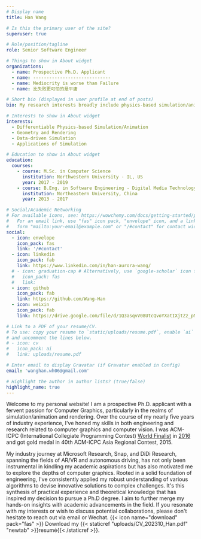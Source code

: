 ```yaml
---
# Display name
title: Han Wang

# Is this the primary user of the site?
superuser: true

# Role/position/tagline
role: Senior Software Engineer

# Things to show in About widget
organizations:
  - name: Prospective Ph.D. Applicant
  - name: -----------------------------
  - name: Mediocrity is worse than Failure
  - name: 比失败更可怕的是平庸

# Short bio (displayed in user profile at end of posts)
bio: My research interests broadly include physics-based simulation/animation, rendering and application of computer graphics.

# Interests to show in About widget
interests:
  - Differentiable Physics-based Simulation/Animation
  - Geometry and Rendering 
  - Data-driven Simulation
  - Applications of Simulation

# Education to show in About widget
education:
  courses:
    - course: M.Sc. in Computer Science
      institution: Northwestern University - IL, US
      year: 2017 - 2019
    - course: B.Eng. in Software Engineering - Digital Media Technology track
      institution: Northeastern University, China
      year: 2013 - 2017

# Social/Academic Networking
# For available icons, see: https://wowchemy.com/docs/getting-started/page-builder/#icons
#   For an email link, use "fas" icon pack, "envelope" icon, and a link in the
#   form "mailto:your-email@example.com" or "/#contact" for contact widget.
social:
  - icon: envelope
    icon_pack: fas
    link: '/#contact'
  - icon: linkedin
    icon_pack: fab
    link: https://www.linkedin.com/in/han-aurora-wang/
  # - icon: graduation-cap # Alternatively, use `google-scholar` icon from `ai` icon pack
  #   icon_pack: fas
  #   link: 
  - icon: github
    icon_pack: fab
    link: https://github.com/Wang-Han
  - icon: weixin
    icon_pack: fab
    link: https://drive.google.com/file/d/1Q3asqvV08UtcQvoYXatIXjtZz_pMX1Hc/view?usp=sharing

# Link to a PDF of your resume/CV.
# To use: copy your resume to `static/uploads/resume.pdf`, enable `ai` icons in `params.toml`,
# and uncomment the lines below.
# - icon: cv
#   icon_pack: ai
#   link: uploads/resume.pdf

# Enter email to display Gravatar (if Gravatar enabled in Config)
email: 'wanghan.wh06@gmail.com'

# Highlight the author in author lists? (true/false)
highlight_name: true
---
```


Welcome to my personal website! I am a prospective Ph.D. applicant with a fervent passion for Computer Graphics, particularly in the realms of simulation/animation and rendering. Over the course of my nearly five years of industry experience, I've honed my skills in both engineering and research related to computer graphics and computer vision. I was ACM-ICPC (International Collegiate Programming Contest) [World Finalist](https://www.youtube.com/watch?v=2BBCW6bDhyU&t=297s) in [2016](https://drive.google.com/file/d/17pR2xrvc206Avb-9Y6KLRZuTfGP2Mt55/view?usp=sharing) and got gold medal in 40th ACM-ICPC Asia Regional Contest, 2015.


My industry journey at Microsoft Research, Snap, and DiDi Research, spanning the fields of AR/VR and autonomous driving, has not only been instrumental in kindling my academic aspirations but has also motivated me to explore the depths of computer graphics. Rooted in a solid foundation of engineering, I've consistently applied my robust understanding of various algorithms to devise innovative solutions to complex challenges. It's this synthesis of practical experience and theoretical knowledge that has inspired my decision to pursue a Ph.D degree. I aim to further merge my hands-on insights with academic advancements in the field. If you resonate with my interests or wish to discuss potential collaborations, please don't hesitate to reach out via email or Wechat.
{{< icon name="download" pack="fas" >}} Download my {{< staticref "uploads/CV_202310_Han.pdf" "newtab" >}}resumé{{< /staticref >}}.
